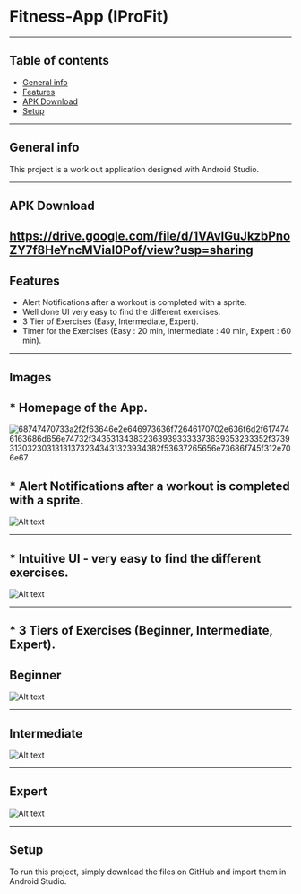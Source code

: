 # Fitness-App (IProFit)

-------------------------------------------------------------------------------------------------------------

## Table of contents
* [General info](#general-info)
* [Features](#features)
* [APK Download](#apk-download)
* [Setup](#setup)

-------------------------------------------------------------------------------------------------------------

## General info
This project is a work out application designed with Android Studio.

-------------------------------------------------------------------------------------------------------------

## APK Download

https://drive.google.com/file/d/1VAvlGuJkzbPnoZY7f8HeYncMViaI0Pof/view?usp=sharing
-------------------------------------------------------------------------------------------------------------
	
## Features
* Alert Notifications after a workout is completed with a sprite.
* Well done UI very easy to find the different exercises.
* 3 Tier of Exercises (Easy, Intermediate, Expert).
* Timer for the Exercises (Easy : 20 min, Intermediate : 40 min, Expert : 60 min).

-------------------------------------------------------------------------------------------------------------

## Images

## * Homepage of the App.

![68747470733a2f2f63646e2e646973636f72646170702e636f6d2f6174746163686d656e74732f3435313438323639393333373639353233352f3739313032303131313732343431323934382f53637265656e73686f745f312e706e67](https://github.com/AlexisChartrand/Fitness-App/assets/44973499/91c40d58-a885-4c4d-a059-a655c71bdfa5)


## * Alert Notifications after a workout is completed with a sprite.

![Alt text](https://cdn.discordapp.com/attachments/779129388456869909/790696946347016233/Push_Notifications.png)

-------------------------------------------------------------------------------------------------------------

## * Intuitive UI - very easy to find the different exercises.

![Alt text](https://cdn.discordapp.com/attachments/552305404923740162/762043824414785547/Screenshot_5.png)

-------------------------------------------------------------------------------------------------------------

## * 3 Tiers of Exercises (Beginner, Intermediate, Expert).

## Beginner

![Alt text](https://cdn.discordapp.com/attachments/552305404923740162/762043824414785547/Screenshot_5.png)

-------------------------------------------------------------------------------------------------------------


## Intermediate
![Alt text](https://cdn.discordapp.com/attachments/708815018514317333/847169104183689266/Screenshot_5.png)

-------------------------------------------------------------------------------------------------------------


## Expert

![Alt text](https://cdn.discordapp.com/attachments/708815018514317333/847169108390314004/Screenshot_6.png)


-------------------------------------------------------------------------------------------------------------

	
## Setup
To run this project, simply download the files on GitHub and import them in Android Studio.


